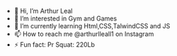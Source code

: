 - 👋 Hi, I’m Arthur Leal
- 👀 I’m interested in Gym and Games
- 🌱 I’m currently learning Html,CSS,TalwindCSS and JS
- 📫 How to reach me @arthurlleall1 on Instagram
- ⚡ Fun fact: Pr Squat: 220Lb

<!---
ArthurDevLeal/ArthurDevLeal is a ✨ special ✨ repository because its `README.md` (this file) appears on your GitHub profile.
You can click the Preview link to take a look at your changes.
--->
